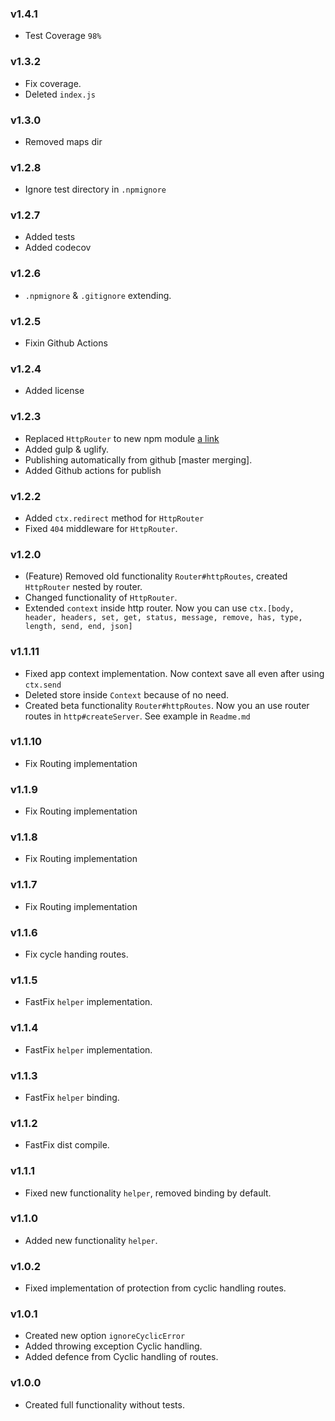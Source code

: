### v1.4.1
* Test Coverage `98%`

### v1.3.2
* Fix coverage.
* Deleted `index.js`

### v1.3.0
* Removed maps dir

### v1.2.8
* Ignore test directory in `.npmignore`

### v1.2.7
* Added tests
* Added codecov

### v1.2.6
* `.npmignore` & `.gitignore` extending.

### v1.2.5
* Fixin Github Actions

### v1.2.4
* Added license

### v1.2.3
* Replaced `HttpRouter` to new npm module [a link](https://www.npmjs.com/package/midmare-http-router)
* Added gulp & uglify.
* Publishing automatically from github \[master merging].
* Added Github actions for publish

### v1.2.2
* Added `ctx.redirect` method for `HttpRouter`
* Fixed `404` middleware for `HttpRouter`.

### v1.2.0
* (Feature) Removed old functionality `Router#httpRoutes`, created `HttpRouter` nested by router.
* Changed functionality of `HttpRouter`.
* Extended `context` inside http router. Now you can use `ctx.[body, header, headers, set, get, status, message, remove, has, type, length, send, end, json]`

### v1.1.11
* Fixed app context implementation. Now context save all even after using `ctx.send`
* Deleted store inside `Context` because of no need.
* Created beta functionality `Router#httpRoutes`. Now you an use router routes in `http#createServer`.
See example in `Readme.md` 

### v1.1.10
* Fix Routing implementation

### v1.1.9
* Fix Routing implementation

### v1.1.8
* Fix Routing implementation

### v1.1.7
* Fix Routing implementation

### v1.1.6
* Fix cycle handing routes.

### v1.1.5
* FastFix `helper` implementation.

### v1.1.4
* FastFix `helper` implementation.

### v1.1.3
* FastFix `helper` binding.

### v1.1.2
* FastFix dist compile.

### v1.1.1
* Fixed new functionality `helper`, removed binding by default.

### v1.1.0
* Added new functionality `helper`.

### v1.0.2
* Fixed implementation of protection from cyclic handling routes.

### v1.0.1
* Created new option `ignoreCyclicError`
* Added throwing exception Cyclic handling.
* Added defence from Cyclic handling of routes.

### v1.0.0
* Created full functionality without tests.